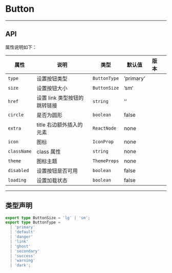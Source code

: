# Button

---

## API

属性说明如下：

| 属性        | 说明                         | 类型         | 默认值    | 版本 |     |
| ----------- | ---------------------------- | ------------ | --------- | ---- | --- |
| `type`      | 设置按钮类型                 | `ButtonType` | ’primary‘ |      |     |
| `size`      | 设置按钮大小                 | `ButtonSize` | ’sm‘      |      |     |
| `href`      | 设置 link 类型按钮的跳转链接 | `string`     | ’‘        |      |     |
| `circle`    | 是否为圆形                   | `boolean`    | false     |      |     |
| `extra`     | title 右边额外插入的元素     | `ReactNode`  | none      |      |     |
| `icon`      | 图标                         | `IconProp`   | none      |      |     |
| `className` | class 属性                   | `string`     | none      |      |     |
| `theme`     | 图标主题                     | `ThemeProps` | none      |      |     |
| `disabled`  | 设置按钮是否可用             | `boolean`    | false     |      |     |
| `loading`   | 设置加载状态                 | `boolean`    | false     |      |     |

---

## 类型声明

```ts
export type ButtonSize = 'lg' | 'sm';
export type ButtonType =
  | 'primary'
  | 'default'
  | 'danger'
  | 'link'
  | 'ghost'
  | 'secondary'
  | 'success'
  | 'warning'
  | 'dark';
```
